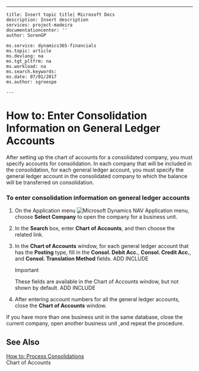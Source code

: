 ---
    title: Insert topic title| Microsoft Docs
    description: Insert description
    services: project-madeira
    documentationcenter: ''
    author: SorenGP

    ms.service: dynamics365-financials
    ms.topic: article
    ms.devlang: na
    ms.tgt_pltfrm: na
    ms.workload: na
    ms.search.keywords:
    ms.date: 07/01/2017
    ms.author: sgroespe

    ---
# How to: Enter Consolidation Information on General Ledger Accounts
After setting up the chart of accounts for a consolidated company, you must specify accounts for consolidation. In each company that will be included in the consolidation, for each general ledger account, you must specify the general ledger account in the consolidated company to which the balance will be transferred on consolidation.  
  
### To enter consolidation information on general ledger accounts  
  
1.  On the Application menu ![Microsoft Dynamics NAV Application menu](../FullExperience/media/rtc_applicationmenu.png "RTC\_ApplicationMenu"), choose **Select Company** to open the company for a business unit.  
  
2.  In the **Search** box, enter **Chart of Accounts**, and then choose the related link.  
  
3.  In the **Chart of Accounts** window, for each general ledger account that has the **Posting** type, fill in the **Consol. Debit Acc.**, **Consol. Credit Acc.**, and **Consol. Translation Method** fields. ADD INCLUDE<!--[!INCLUDE[bp_fieldhelp]()]-->  
  
    > [!IMPORTANT]  
    >  These fields are available in the Chart of Accounts window, but not shown by default. ADD INCLUDE<!--[!INCLUDE[bp_customize](../../includes/bp_customize_md.md)]-->  
  
4.  After entering account numbers for all the general ledger accounts, close the **Chart of Accounts** window.  
  
 If you have more than one business unit in the same database, close the current company, open another business unit ,and repeat the procedure.  
  
## See Also  
 [How to: Process Consolidations](../FullExperience/how-to-process-consolidations.md)   
 Chart of Accounts